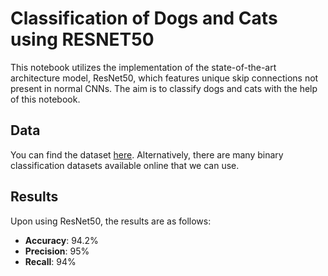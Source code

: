# Classification of Dogs and Cats using RESNET50

This notebook utilizes the implementation of the state-of-the-art architecture model, ResNet50, which features unique skip connections not present in normal CNNs. The aim is to classify dogs and cats with the help of this notebook.

## Data
You can find the dataset [here](https://www.kaggle.com/datasets/shaunthesheep/microsoft-catsvsdogs-dataset). Alternatively, there are many binary classification datasets available online that we can use.

## Results
Upon using ResNet50, the results are as follows:

- **Accuracy**: 94.2%
- **Precision**: 95%
- **Recall**: 94%

